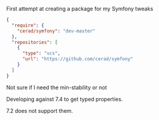 First attempt at creating a package for my Symfony tweaks

```json
{
  "require": {
    "cerad/symfony": "dev-master"
  },
  "repositories": [
    {
      "type": "vcs",
      "url": "https://github.com/cerad/symfony"
    }
  ]
}
```

Not sure if I need the min-stability or not

Developing against 7.4 to get typed properties.

7.2 does not support them.
